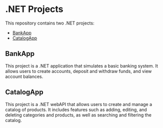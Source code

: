 # .NET Projects

This repository contains two .NET projects:

- [BankApp](/BankApp)
- [CatalogApp](/CatalogApp)

## BankApp

 This project is a .NET application that simulates a basic banking system. 
 It allows users to create accounts, deposit and withdraw funds, and view account balances.

## CatalogApp

This project is a .NET webAPI that allows users to create and manage a catalog of products. 
It includes features such as adding, editing, and deleting categories and products, as well as searching and filtering the catalog.
